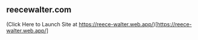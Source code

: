 ## reecewalter.com

(Click Here to Launch Site at https://reece-walter.web.app/)[https://reece-walter.web.app/]

